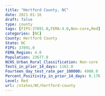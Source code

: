 ```yaml
---
title: "Hertford County, NC"
date: 2021-01-16
draft: false
type: county
tags: [FIPS:37091.0,FEMA:4.0,Non-core,Red]
categories: [NC]
County: Hertford County
State: NC
FIPS: 37091.0
FEMA_Region: 4.0
Population: 23677.0
NCHS_Urban_Rural_Classification: Non-core
Tests_in_prior_14_days: 1162.0
Fourteen_day_test_rate_per_100000: 4908.0
Percent_Positivity_in_prior_14_days: 0.176
Level: Red
url: /states/NC/hertford-county
---
```



